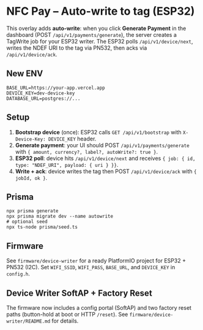 # NFC Pay – Auto-write to tag (ESP32)

This overlay adds **auto-write**: when you click **Generate Payment** in the dashboard (POST `/api/v1/payments/generate`), the server creates a TagWrite job for your ESP32 writer. The ESP32 polls `/api/v1/device/next`, writes the NDEF URI to the tag via PN532, then acks via `/api/v1/device/ack`.

## New ENV
```
BASE_URL=https://your-app.vercel.app
DEVICE_KEY=dev-device-key
DATABASE_URL=postgres://...
```

## Setup

1. **Bootstrap device** (once): ESP32 calls `GET /api/v1/bootstrap` with `X-Device-Key: DEVICE_KEY` header.
2. **Generate payment**: your UI should POST `/api/v1/payments/generate` with `{ amount, currency?, label?, autoWrite?: true }`.
3. **ESP32 poll**: device hits `/api/v1/device/next` and receives `{ job: { id, type: "NDEF_URI", payload: { uri } }}`.
4. **Write + ack**: device writes the tag then POST `/api/v1/device/ack` with `{ jobId, ok }`.

## Prisma
```
npx prisma generate
npx prisma migrate dev --name autowrite
# optional seed
npx ts-node prisma/seed.ts
```

## Firmware
See `firmware/device-writer` for a ready PlatformIO project for ESP32 + PN532 (I2C). Set `WIFI_SSID`, `WIFI_PASS`, `BASE_URL`, and `DEVICE_KEY` in `config.h`.

## Device Writer SoftAP + Factory Reset
The firmware now includes a config portal (SoftAP) and two factory reset paths (button-hold at boot or HTTP `/reset`). See `firmware/device-writer/README.md` for details.
